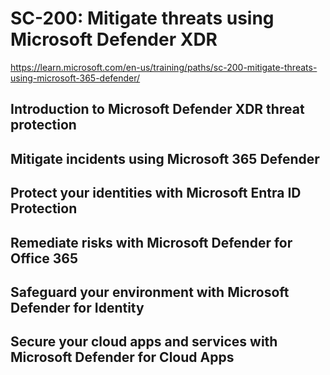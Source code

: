 # SC-200: Mitigate threats using Microsoft Defender XDR
https://learn.microsoft.com/en-us/training/paths/sc-200-mitigate-threats-using-microsoft-365-defender/

## Introduction to Microsoft Defender XDR threat protection

## Mitigate incidents using Microsoft 365 Defender

## Protect your identities with Microsoft Entra ID Protection

## Remediate risks with Microsoft Defender for Office 365

## Safeguard your environment with Microsoft Defender for Identity

## Secure your cloud apps and services with Microsoft Defender for Cloud Apps




